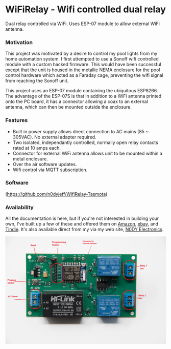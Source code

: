 # WiFiRelay - Wifi controlled dual relay
Dual relay controlled via WiFi. Uses ESP-07 module to allow external WiFi antenna.

### Motivation
This project was motivated by a desire to control my pool lights from my home automation system. I first attempted to use a Sonoff wifi controlled module with a custom hacked firmware. This would have been successful except that the unit is housed in the metallic NEMA enclosure for the pool control hardware which acted as a Faraday cage, preventing the wifi signal from reaching the Sonoff unit.

This project uses an ESP-07 module containing the ubiquitous ESP8266. The advantage of the ESP-07S is that in addition to a WiFi antenna printed onto the PC board, it has a connector allowing a coax to an external antenna, which can then be mounted outside the enclosure.

### Features
- Built in power supply allows direct connection to AC mains (85 ~ 305VAC). No external adapter required.
- Two isolated, independantly controlled, normally open relay contacts rated at 10 amps each.
- Connector for external WiFi antenna allows unit to be mounted within a metal enclosure.
- Over the air software updates.
- Wifi control via MQTT subscription.

### Software
(https://github.com/n0dyjeff/WifiRelay-Tasmota)

### Availability
All the documentation is here, but if you're not interested in building your own, I've built up a few of these and offered them on [Amazon](https://www.amazon.com/N0DY-WiFi-Controlled-Dual-Relay/dp/B072MKV8ZM), [ebay](http://www.ebay.com/itm/NEW-Web-Controlled-Dual-Relay-120-240-V-Smart-Home-Internal-External-Antenna-/152649721279), and [Tindie](https://www.tindie.com/products/n0dyjeff/wi-fi-controlled-dual-relay-wext-antenna-jack/). It's also available direct from my via my web site, [N0DY Electronics](https://www.n0dy.com).

![alt text](https://github.com/n0dyjeff/WiFiRelay/blob/master/doc/Breakout.jpg "Relay Board")
